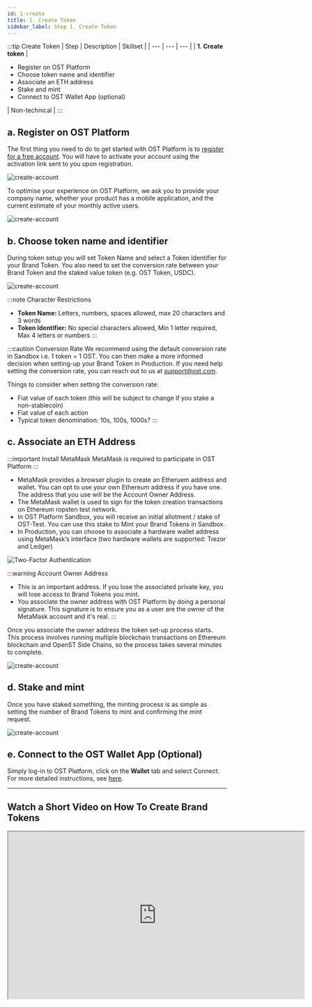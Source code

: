 ```yaml
---
id: 1-create
title: 1. Create Token
sidebar_label: Step 1. Create Token
---
```


:::tip Create Token
| Step | Description | Skillset |
| --- | --- | --- |
| **1. Create token** | <ul><li>Register on OST Platform</li><li>Choose token name and identifier</li><li>Associate an ETH address</li><li>Stake and mint</li><li>Connect to OST Wallet App (optional)</li></ul> | Non-technical |
:::

## a. Register on OST Platform 
The first thing you need to do to get started with OST Platform is to [register for a free account](https://platform.ost.com/sign-up). You will have to activate your account using the activation link sent to you upon registration.

![create-account](/platform/docs/assets/token-setup/register.png)

To optimise your experience on OST Platform, we ask you to provide your company name, whether your product has a mobile application, and the current estimate of your monthly active users.

![create-account](/platform/docs/assets/token-setup/additional_information.png)

## b. Choose token name and identifier
During token setup you will set Token Name and select a Token Identifier for your Brand Token. You also need to set the conversion rate between your Brand Token and the staked value token (e.g. OST Token, USDC).

![create-account](/platform/docs/assets/token-setup/token_setup.png)

:::note Character Restrictions
* **Token Name:** Letters, numbers, spaces allowed, max 20 characters and 3 words
* **Token Identifier:** No special characters allowed, Min 1 letter required, Max 4 letters or numbers
:::

:::caution Conversion Rate
We recommend using the default conversion rate in Sandbox i.e. 1 token = 1 OST. You can then make a more informed decision when setting-up your Brand Token in Production. If you need help setting the conversion rate, you can reach out to us at support@ost.com.

Things to consider when setting the conversion rate:
* Fiat value of each token (this will be subject to change if you stake a non-stablecoin)
* Fiat value of each action
* Typical token denomination: 10s, 100s, 1000s?
:::

## c. Associate an ETH Address

:::important Install MetaMask
MetaMask is required to participate in OST Platform
:::

* MetaMask provides a browser plugin to create an Etheruem address and wallet. You can opt to use your own Ethereum address if you have one. The address that you use will be the Account Owner Address.
* The MetaMask wallet is used to sign for the token creation transactions on Ethereum ropsten test network.
* In OST Platform Sandbox, you will receive an initial allotment / stake of OST-Test. You can use this stake to Mint your Brand Tokens in Sandbox.
* In Production, you can choose to associate a hardware wallet address using MetaMask’s interface (two hardware wallets are supported: Trezor and Ledger)

![Two-Factor Authentication](/platform/docs/assets/token-setup/install_metamask.png)

:::warning Account Owner Address
* This is an important address. If you lose the associated private key, you will lose access to Brand Tokens you mint.
* You associate the owner address with OST Platform by doing a personal signature. This signature is to ensure you as a user are the owner of the MetaMask account and it's real.
:::

Once you associate the owner address the token set-up process starts. This process involves running multiple blockchain transactions on Ethereum blockchain and OpenST Side Chains, so the process takes several minutes to complete.

![create-account](/platform/docs/assets/token-setup/account_setup.png)

## d. Stake and mint
Once you have staked something, the minting process is as simple as setting the number of Brand Tokens to mint and confirming the mint request. 

![create-account](/platform/docs/assets/token-setup/mint_tokens.png)

## e. Connect to the OST Wallet App (Optional)
Simply log-in to OST Platform, click on the **Wallet** tab and select Connect. For more detailed instructions, see [here](platform/docs/wallet/app/#connect-your-brand-token-to-ost-wallet-app).

<hr>

## Watch a Short Video on How To Create Brand Tokens

<div align="center">
    <iframe width="680" height="384"
        src="https://www.youtube.com/embed/zF7DHOYvmi0">
    </iframe>
</div>
<br>
